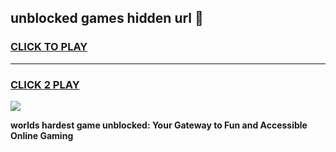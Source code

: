 
## unblocked games hidden url 👋
<h3>
<a href="https://premium.freeplayer.one?title=unblocked_games_hidden_url&ref=13F">CLICK TO PLAY</a></h3>
<hr>

<h3>
<a href="https://premium.freeplayer.one?title=unblocked_games_hidden_url&ref=13F">CLICK 2 PLAY</a>
  
</h3>

<a href="https://premium.freeplayer.one?title=unblocked_games_hidden_url&ref=12F/"><img src="https://clearcache.store/games.png"></a>


**worlds hardest game unblocked: Your Gateway to Fun and Accessible Online Gaming**

